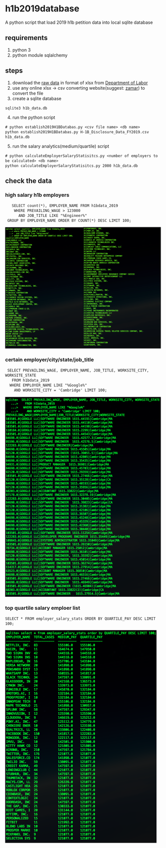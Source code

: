 # h1b2019database
A python script that load 2019 h1b petition data into local sqlite database

## requirements
1. python 3
2. python module sqlalchemy

## steps
1. download the [raw data](https://www.foreignlaborcert.doleta.gov/pdf/PerformanceData/2019/H-1B_Disclosure_Data_FY2019.xlsx) in format of xlsx from [Department of Labor](https://www.foreignlaborcert.doleta.gov/performancedata.cfm)
2. use any online xlsx -> csv converting website(suggest: [zamar](https://www.zamzar.com/convert/xlsx-to-csv/)) to convert the file
3. create a sqlite database
```
sqlite3 h1b_data.db
```
4. run the python script 
```
# python establish2019H1BDatabas.py <csv file name> <db name>
python establish2019H1BDatabas.py H-1B_Disclosure_Data_FY2019.csv h1b_data.db
```
5. run the salary analytics(medium/quartile) script
```
# python calculateEmployerSalaryStatisitcs.py <number of employers to be calculated> <db name>
python calculateEmployerSalaryStatisitcs.py 2000 h1b_data.db
```

## check the data
### high salary h1b employers
```
   SELECT count(*), EMPLOYER_NAME FROM h1bdata_2019 
    WHERE PREVAILING_WAGE > 123000 
      AND JOB_TITLE LIKE "%Engineer%" 
 GROUP BY EMPLOYER_NAME ORDER BY COUNT(*) DESC LIMIT 100;
```
![H1B_TopHighSalaryEmployers.png](/pics/H1B_TopHighSalaryEmployers.png)

### certain employer/city/state/job_title
```
 SELECT PREVAILING_WAGE, EMPLOYER_NAME, JOB_TITLE, WORKSITE_CITY, WORKSITE_STATE
   FROM h1bdata_2019
  WHERE EMPLOYER_NAME LIKE "%Google%" 
    AND WORKSITE_CITY = 'Cambridge' LIMIT 100;
```
![H1B_Google_Cambridge.png](/pics/H1B_Google_Cambridge.png)
### top quartile salary emploer list
```
SELECT * FROM employer_salary_stats ORDER BY QUARTILE_PAY DESC LIMIT 100;
```
![H1B_TopQuartileSalaryEmployer.png](/pics/H1B_TopQuartileSalaryEmployer.png)
